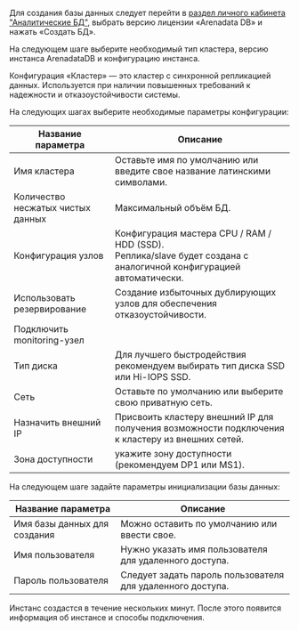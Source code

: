 Для создания базы данных следует перейти в [раздел личного кабинета "Аналитические БД"](https://mcs.mail.ru/app/services/analytic-databases/), выбрать версию лицензии «Arenadata DB» и нажать «Создать БД».

На следующем шаге выберите необходимый тип кластера, версию инстанса ArenadataDB и конфигурацию инстанса.

Конфигурация «Кластер» — это кластер с синхронной репликацией данных. Используется при наличии повышенных требований к надежности и отказоустойчивости системы.

На следующих шагах выберите необходимые параметры конфигурации:

| Название параметра | Описание |
|----------------------------|---------------------------------------------|
| Имя кластера | Оставьте имя по умолчанию или введите свое название латинскими символами.|
| Количество несжатых чистых данных | Максимальный объём БД. |
| Конфигурация узлов | Конфигурация мастера CPU / RAM / HDD (SSD).<br>Реплика/slave будет создана с аналогичной конфигурацией автоматически. |
| Использовать резервирование | Создание избыточных дублирующих узлов для обеспечения отказоустойчивости. |
| Подключить monitoring-узел ||
| Тип диска                  | Для лучшего быстродействия рекомендуем выбирать тип диска SSD или Hi-IOPS SSD.|
| Сеть                       | Оставьте по умолчанию или выберите свою приватную сеть.|
| Назначить внешний IP | Присвоить кластеру внешний IP для получения возможности подключения к кластеру из внешних сетей. |
| Зона доступности           | укажите зону доступности (рекомендуем DP1 или MS1).|

На следующем шаге задайте параметры инициализации базы данных:

| Название параметра | Описание |
|----------------------------|---------------------------------------------|
| Имя базы данных для создания | Можно оставить по умолчанию или ввести свое. |
| Имя пользователя | Нужно указать имя пользователя для удаленного доступа. |
| Пароль пользователя | Следует задать пароль пользователя для удаленного доступа. |

Инстанс создастся в течение нескольких минут. После этого появится информация об инстансе и способы подключения.
